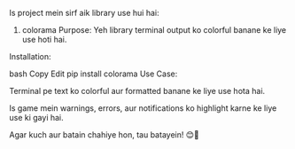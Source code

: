 Is project mein sirf aik library use hui hai:

1. colorama
Purpose: Yeh library terminal output ko colorful banane ke liye use hoti hai.

Installation:

bash
Copy
Edit
pip install colorama
Use Case:

Terminal pe text ko colorful aur formatted banane ke liye use hota hai.

Is game mein warnings, errors, aur notifications ko highlight karne ke liye use ki gayi hai.

Agar kuch aur batain chahiye hon, tau batayein! 😊🚀
